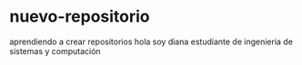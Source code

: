 # nuevo-repositorio
aprendiendo a crear repositorios
hola soy diana 
estudiante de ingenieria de sistemas y computación 
